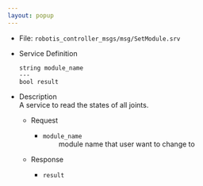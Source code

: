 ```yaml
---
layout: popup
---
```


- File: `robotis_controller_msgs/msg/SetModule.srv`

- Service Definition
  ```
  string module_name
  ---
  bool result
  ```

- Description  
A service to read the states of all joints.

  - Request
    * `module_name`  
&emsp;&emsp; module name that user want to change to  

  - Response
    * `result`  
&emsp;&emsp; 
